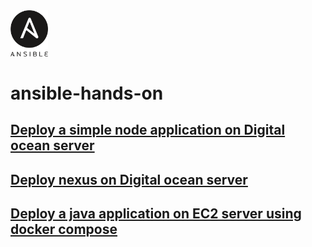 <img width="60" src="images/ansible.svg"/>

<br>

# ansible-hands-on

## [Deploy a simple node application on Digital ocean server](https://github.com/hotiaDiallo/ansible-hands-on/tree/main/deploy-nodejs-app)

## [Deploy nexus on Digital ocean server](https://github.com/hotiaDiallo/ansible-hands-on/tree/main/diploy-nexus)

## [Deploy a java application on EC2 server using docker compose](https://github.com/hotiaDiallo/ansible-hands-on/tree/main/run-docker)